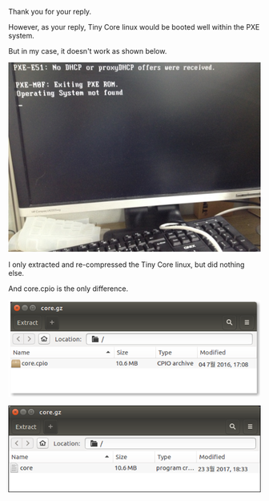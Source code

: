 Thank you for your reply.

However, as your reply, Tiny Core linux would be booted well within the PXE system.

But in my case, it doesn't work as shown below.

![](../../assets/TinyCore/os-not-found.jpg)

I only extracted and re-compressed the Tiny Core linux, but did nothing else.

And core.cpio is the only difference.

![](../../assets/TinyCore/cpio-correct.png)

![](../../assets/TinyCore/tiny-cpio-error.png)






